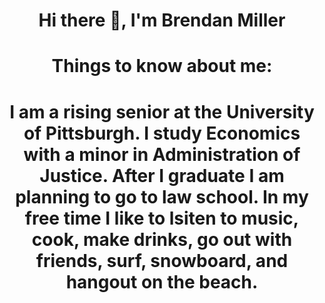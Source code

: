 <h1 align="center">Hi there 👋, I'm Brendan Miller
<h1 align="center">Things to know about me:
<h1 align="center">I am a rising senior at the University of Pittsburgh. I study Economics with a minor in Administration of Justice. After I graduate I am planning to go to law school. In my free time I like to lsiten to music, cook, make drinks, go out with friends, surf, snowboard, and hangout on the beach.
<!--
**Bjm147/Bjm147** is a ✨ _special_ ✨ repository because its `README.md` (this file) appears on your GitHub profile.

Here are some ideas to get you started:

- 🔭 I’m currently working on ...
- 🌱 I’m currently learning ...
- 👯 I’m looking to collaborate on ...
- 🤔 I’m looking for help with ...
- 💬 Ask me about ...
- 📫 How to reach me: ...
- 😄 Pronouns: ...
- ⚡ Fun fact: ...
-->
